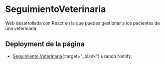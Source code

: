 # SeguimientoVeterinaria
Web desarrollada con React en la que puedes gestionar a los pacientes de una veterinaria

## Deployment de la página

- [Seguimiento Veterinaria](https://seguimientoveterinaria.netlify.app){:target="_blank"} usando Netlify.
